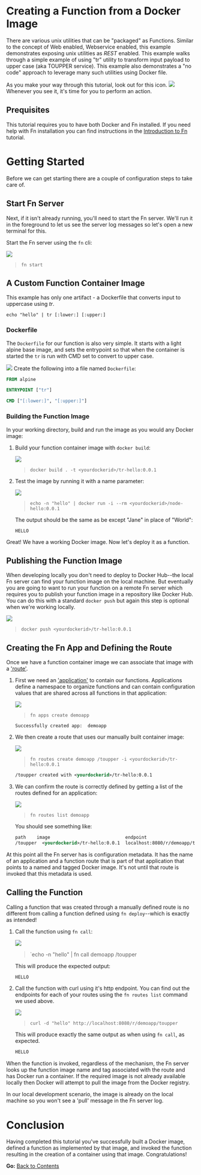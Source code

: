 # Creating a Function from a Docker Image

There are various unix utilities that can be "packaged" as Functions. 
Similar to the concept of Web enabled, Webservice enabled, this example demonstrates
exposing unix utilities as *REST* enabled. This example walks through a simple example 
of using "tr" utility to transform input payload to upper case (aka TOUPPER service).
This example also demonstrates a "no code" approach to leverage many such utilities using Docker file.

As you make your way through this tutorial, look out for this icon.
![](images/userinput.png) Whenever you see it, it's time for you to
perform an action. 

## Prequisites

This tutorial requires you to have both Docker and Fn installed. If you need
help with Fn installation you can find instructions in the
[Introduction to Fn](../Introduction/README.md) tutorial.

# Getting Started

Before we can get starting there are a couple of configuration steps to take
care of.

## Start Fn Server

Next, if it isn't already running, you'll need to start the Fn server.  We'll
run it in the foreground to let us see the server log messages so let's open a
new terminal for this.

   Start the Fn server using the `fn` cli:

   ![](images/userinput.png)
   >`fn start`

## A Custom Function Container Image

This example has only one artifact - a Dockerfile that converts input to uppercase using *tr*.

`echo "hello" | tr [:lower:] [:upper:]`

### Dockerfile

The `Dockerfile` for our function is also very simple.  It starts with
a light alpine base image, and sets the entrypoint so that when the container is started the
`tr` is run with CMD set to convert to upper case.

![](images/userinput.png) Create the following into a file named `Dockerfile`:

```dockerfile
FROM alpine

ENTRYPOINT ["tr"]

CMD ["[:lower:]", "[:upper:]"]
```

### Building the Function Image

In your working directory, build and run the image as you would any Docker image:

1. Build your function container image with `docker build`:

   ![](images/userinput.png)
   >`docker build . -t <yourdockerid>/tr-hello:0.0.1`

2. Test the image by running it with a name parameter:

   ![](images/userinput.png)
   >`echo -n "hello" | docker run -i --rm <yourdockerid>/node-hello:0.0.1`

   The output should be the same as be except "Jane" in place of "World":

   ```
   HELLO
   ```

Great!  We have a working Docker image.  Now let's deploy it as a function.

## Publishing the Function Image

When developing locally you don't need to deploy to Docker Hub--the
local Fn server can find your function image on the local machine. But
eventually you are going to want to run your function on a remote
Fn server which requires you to publish your function image in
a repository like Docker Hub.  You can do this with a standard `docker push` 
but again this step is optional when we're working locally.

![](images/userinput.png)
>`docker push <yourdockerid>/tr-hello:0.0.1`

## Creating the Fn App and Defining the Route

Once we have a function container image we can associate that image with a
['route'](https://github.com/fnproject/fn/blob/master/docs/developers/model.md#routes).  

1. First we need an 
['application'](https://github.com/fnproject/fn/blob/master/docs/developers/model.md#applications)
to contain our functions.  Applications define a namespace to organize functions
and can contain configuration values that are shared across all functions in
that application:

   ![](images/userinput.png)
   >`fn apps create demoapp`

   ```
   Successfully created app:  demoapp
   ```

2. We then create a route that uses our manually built container image:

   ![](images/userinput.png)
   >`fn routes create demoapp /toupper -i <yourdockerid>/tr-hello:0.0.1`

   ```xml
   /toupper created with <yourdockerid>/tr-hello:0.0.1
   ```

3. We can confirm the route is correctly defined by getting a list of the routes
defined for an application:

   ![](images/userinput.png)
   >`fn routes list demoapp`

   You should see something like:

   ```xml
   path    image                            endpoint
   /toupper  <yourdockerid>/tr-hello:0.0.1  localhost:8080/r/demoapp/toupper
   ```

At this point all the Fn server has is configuration metadata.
It has the name of an application and a function route that is part
of that application that points to a named and tagged Docker image.  It's
not until that route is invoked that this metadata is used.

## Calling the Function

Calling a function that was created through a manually defined route is no
different from calling a function defined using `fn deploy`--which is exactly
as intended!

1. Call the function using `fn call`:

   ![](images/userinput.png)
   >`echo -n "hello" | fn call demoapp /toupper

   This will produce the expected output:

   ```sh
   HELLO
   ```

2. Call the function with curl using it's http endpoint.  You can find out the
endpoints for each of your routes using the `fn routes list` command we used
above.

   ![](images/userinput.png)
   >`curl -d "hello" http://localhost:8080/r/demoapp/toupper`

   This will produce exactly the same output as when using `fn call`, as 
   expected.

   ```sh
   HELLO
   ```
When the function is invoked, regardless of the mechanism, the Fn server 
looks up the function image name and tag associated with the route and 
has Docker run a container. If the required image is not already available
locally then Docker will attempt to pull the image from the Docker registry.

In our local development scenario, the image is already on the local machine
so you won't see a 'pull' message in the Fn server log.

# Conclusion

Having completed this tutorial you've successfully built a Docker image,
defined a function as implemented by that image, and invoked the function
resulting in the creation of a container using that image.  Congratulations!

**Go:** [Back to Contents](../README.md)
